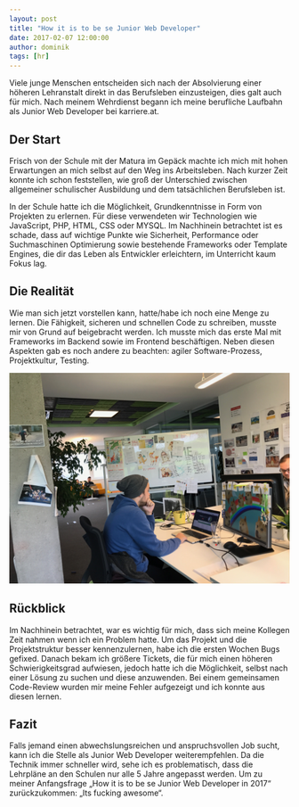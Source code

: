 ```yaml
---
layout: post
title: "How it is to be se Junior Web Developer"
date: 2017-02-07 12:00:00
author: dominik
tags: [hr]
---
```


Viele junge Menschen entscheiden sich nach der Absolvierung einer höheren Lehranstalt direkt in das Berufsleben einzusteigen, dies galt auch für mich. Nach meinem Wehrdienst begann ich meine berufliche Laufbahn als Junior Web Developer bei karriere.at. 

## Der Start

Frisch von der Schule mit der Matura im Gepäck machte ich mich mit hohen Erwartungen an mich selbst auf den Weg ins Arbeitsleben. Nach kurzer Zeit konnte ich schon feststellen, wie groß der Unterschied zwischen allgemeiner schulischer Ausbildung und dem tatsächlichen Berufsleben ist. 

In der Schule hatte ich die Möglichkeit, Grundkenntnisse in Form von Projekten zu erlernen. Für diese verwendeten wir Technologien wie JavaScript, PHP, HTML, CSS oder MYSQL. Im Nachhinein betrachtet ist es schade, dass auf wichtige Punkte wie Sicherheit, Performance oder Suchmaschinen Optimierung sowie bestehende Frameworks oder Template Engines, die dir das Leben als Entwickler erleichtern, im Unterricht kaum Fokus lag. 

## Die Realität

Wie man sich jetzt vorstellen kann, hatte/habe ich noch eine Menge zu lernen. Die Fähigkeit, sicheren und schnellen Code zu schreiben, musste mir von Grund auf beigebracht werden. Ich musste mich das erste Mal mit Frameworks im Backend sowie im Frontend beschäftigen. Neben diesen Aspekten gab es noch andere zu beachten: agiler Software-Prozess, Projektkultur, Testing. 

!["Dominik arbeitet hart"](/assets/images/how-it-is-to-be-se-junior/stillworkin.JPG)

## Rückblick

Im Nachhinein betrachtet, war es wichtig für mich, dass sich meine Kollegen Zeit nahmen wenn ich ein Problem hatte. Um das Projekt und die Projektstruktur besser kennenzulernen, habe ich die ersten Wochen Bugs gefixed. Danach bekam ich größere Tickets, die für mich einen höheren Schwierigkeitsgrad aufwiesen, jedoch hatte ich die Möglichkeit, selbst nach einer Lösung zu suchen und diese anzuwenden. Bei einem gemeinsamen Code-Review wurden mir meine Fehler aufgezeigt und ich konnte aus diesen lernen.

## Fazit

Falls jemand einen abwechslungsreichen und anspruchsvollen Job sucht, kann ich die Stelle als Junior Web Developer weiterempfehlen. Da die Technik immer schneller wird, sehe ich es problematisch, dass die Lehrpläne an den Schulen nur alle 5 Jahre angepasst werden. Um zu meiner Anfangsfrage „How it is to be se Junior Web Developer in 2017“ zurückzukommen: „Its fucking awesome“.
